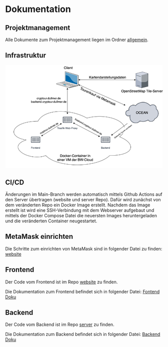 # Dokumentation

## Projektmanagement
Alle Dokumente zum Projektmanagement liegen im Ordner [allgemein](https://github.com/Cryp-Tour/dokumentation/tree/main/allgemein).

## Infrastruktur
![](allgemein/infrastruktur.png)

## CI/CD
Änderungen im Main-Branch werden automatisch mittels Github Actions auf den Server übertragen (website und server Repo). Dafür wird zunächst von dem veränderten Repo ein Docker Image erstellt. Nachdem das Image erstellt ist wird eine SSH-Verbindung mit dem Webserver aufgebaut und mittels der Docker Compose Datei die neuersten Images heruntergeladen und die veränderten Container neugestartet.

## MetaMask einrichten
Die Schritte zum einrichten von MetaMask sind in folgender Datei zu finden: [website](https://github.com/Cryp-Tour/website/README.md)

## Frontend
Der Code vom Frontend ist im Repo [website](https://github.com/Cryp-Tour/website) zu finden.

Die Dokumentation zum Frontend befindet sich in folgender Datei: [Fontend Doku](/frontend/README.md)

## Backend
Der Code vom Backend ist im Repo [server](https://github.com/Cryp-Tour/server) zu finden.

Die Dokumentation zum Backend befindet sich in folgender Datei: [Backend Doku](/backend/README.md)
